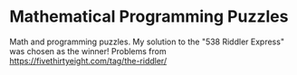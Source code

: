 # Mathematical Programming Puzzles
Math and programming puzzles. My solution to the "538 Riddler Express" was chosen as the winner! Problems from https://fivethirtyeight.com/tag/the-riddler/
